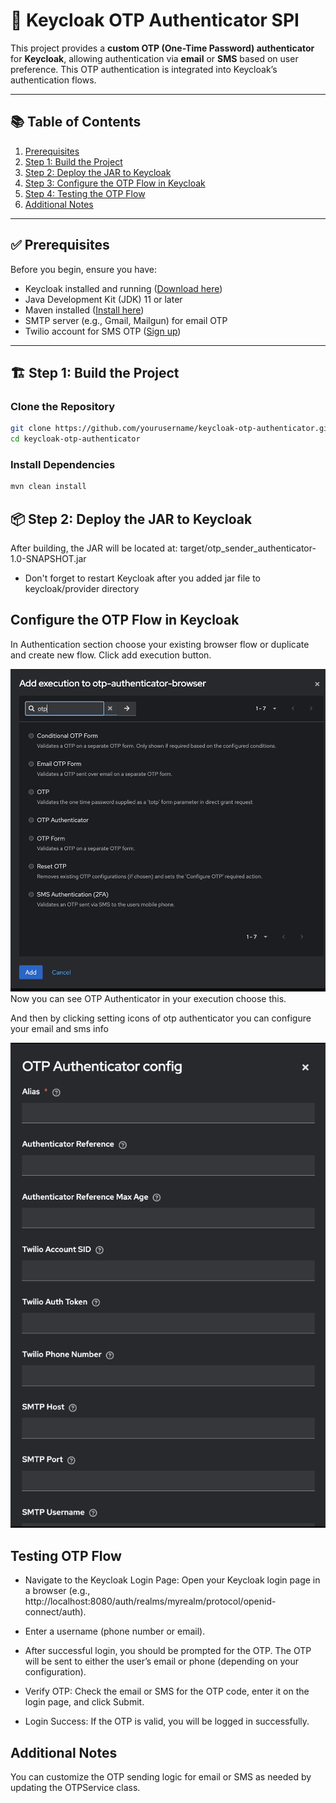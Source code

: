 # 🔐 Keycloak OTP Authenticator SPI

This project provides a **custom OTP (One-Time Password) authenticator** for **Keycloak**, allowing authentication via **email** or **SMS** based on user preference. This OTP authentication is integrated into Keycloak’s authentication flows.

---

## 📚 Table of Contents

1. [Prerequisites](#prerequisites)
2. [Step 1: Build the Project](#step-1-build-the-project)
3. [Step 2: Deploy the JAR to Keycloak](#step-2-deploy-the-jar-to-keycloak)
4. [Step 3: Configure the OTP Flow in Keycloak](#step-3-configure-the-otp-flow-in-keycloak)
5. [Step 4: Testing the OTP Flow](#step-4-testing-the-otp-flow)
6. [Additional Notes](#additional-notes)

---

## ✅ Prerequisites

Before you begin, ensure you have:

- Keycloak installed and running ([Download here](https://www.keycloak.org/downloads))
- Java Development Kit (JDK) 11 or later
- Maven installed ([Install here](https://maven.apache.org/install.html))
- SMTP server (e.g., Gmail, Mailgun) for email OTP
- Twilio account for SMS OTP ([Sign up](https://www.twilio.com))

---

## 🏗️ Step 1: Build the Project

### Clone the Repository
```bash
git clone https://github.com/yourusername/keycloak-otp-authenticator.git
cd keycloak-otp-authenticator
```
### Install Dependencies
```bash
mvn clean install
```

## 📦 Step 2: Deploy the JAR to Keycloak

After building, the JAR will be located at: target/otp_sender_authenticator-1.0-SNAPSHOT.jar

- Don't forget to restart Keycloak after you added jar file to keycloak/provider directory

## Configure the OTP Flow in Keycloak

In Authentication section choose your existing browser flow or duplicate and create new flow.
Click add execution button.

![OTP configure flow](src/main/resources/images/execution-step.png)
Now you can see OTP Authenticator in your execution choose this.

And then by clicking setting icons of otp authenticator you can configure your email and sms info

![OTP configure flow](src/main/resources/images/otp-authenticator-config.png)


## Testing OTP Flow

- Navigate to the Keycloak Login Page:
Open your Keycloak login page in a browser (e.g., http://localhost:8080/auth/realms/myrealm/protocol/openid-connect/auth).

- Enter a username (phone number or email).

- After successful login, you should be prompted for the OTP. The OTP will be sent to either the user’s email or phone (depending on your configuration).

- Verify OTP:
Check the email or SMS for the OTP code, enter it on the login page, and click Submit.

- Login Success:
If the OTP is valid, you will be logged in successfully.

## Additional Notes

You can customize the OTP sending logic for email or SMS as needed by updating the OTPService class.
